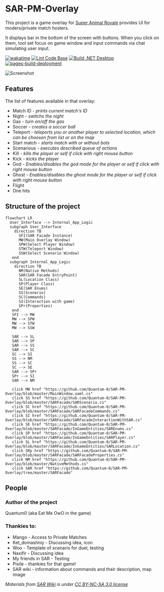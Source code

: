 # SAR-PM-Overlay

This project is a game overlay for [Super Animal Royale](https://animalroyale.com/) provides UI for moders/private match hosters.

It displays bar in the bottom of the screen with buttons. When you click on them, tool set focus on game window and input commands via chat simulating user input.

[![wakatime](https://wakatime.com/badge/user/7c9029ee-89d1-45a3-8197-cbf6c3bcaf78/project/f55f187d-9c69-43cb-b40c-baa66fc0e648.svg)](https://wakatime.com/badge/user/7c9029ee-89d1-45a3-8197-cbf6c3bcaf78/project/f55f187d-9c69-43cb-b40c-baa66fc0e648)
[![Lint Code Base](https://github.com/Quantum-0/SAR-PM-Overlay/actions/workflows/lint.yml/badge.svg)](https://github.com/Quantum-0/SAR-PM-Overlay/actions/workflows/lint.yml)
[![Build .NET Desktop](https://github.com/Quantum-0/SAR-PM-Overlay/actions/workflows/build.yml/badge.svg)](https://github.com/Quantum-0/SAR-PM-Overlay/actions/workflows/build.yml)
[![pages-build-deployment](https://github.com/Quantum-0/SAR-PM-Overlay/actions/workflows/pages/pages-build-deployment/badge.svg?branch=gh-pages)](https://github.com/Quantum-0/SAR-PM-Overlay/actions/workflows/pages/pages-build-deployment)

![Screenshot](Resources/Screenshot1.jpg)

## Features

The list of features available in that overlay:
- Match ID - *prints current match's ID*
- Night - *switchs the night*
- Gas - *turn on/off the gas*
- Soccer - *creates a soccer ball*
- Teleport - *teleports you or another player to selected location, which can be choosen from list or on the map*
- Start match - *starts match with or without bots*
- Scenarious - *executes described queue of actions*
- Kill - *kills the player or self if click with right mouse button*
- Kick - *kicks the player*
- God - *Enables/disables the god mode for the player or self if click with right mouse button*
- Ghost - *Enables/disables the ghost mode for the player or self if click with right mouse button*
- Flight
- One hits

## Structure of the project



```mermaid
flowchart LR
  User_Interface --> Internal_App_Logic
  subgraph User_Interface
    direction TB
      SFI(SAR Facade Instance)
      MW(Main Overlay Window)
      SPW(Select Player Window)
      STW(Teleport Window)
      SSW(Select Scenario Window)
   end
  subgraph Internal_App_Logic
    direction TB
      NM(Native Methods)
      SAR(SAR Facade EntryPoint)
      SL(Location Class)
      SP(Player Class)
      SE(SAR Enums)
      SS(Scenario)
      SC(Commands)
      SI(Interaction with game)
      SPr(Properties)
   end
   SFI --> MW
   MW --> SPW
   MW --> STW
   MW --> SSW

   SAR --> SL
   SAR --> SP
   SAR --> SS
   SAR --> SC
   SC --> SI
   SS --> NM
   SS --> SC
   SC --> SE
   SAR --> SPr
   SPr --> SI
   SAR --> NM
   
   click MW href "https://github.com/Quantum-0/SAR-PM-Overlay/blob/master/MainWindow.xaml.cs"
   click SS href "https://github.com/Quantum-0/SAR-PM-Overlay/blob/master/SARFacade/SARScenario.cs"
   click SC href "https://github.com/Quantum-0/SAR-PM-Overlay/blob/master/SARFacade/SARFacadeCommands.cs"
   click SI href "https://github.com/Quantum-0/SAR-PM-Overlay/blob/master/SARFacade/SARFacadeInteractionWithSAR.cs"
   click SE href "https://github.com/Quantum-0/SAR-PM-Overlay/blob/master/SARFacade/InGameEntities/SAREnums.cs"
   click SP href "https://github.com/Quantum-0/SAR-PM-Overlay/blob/master/SARFacade/InGameEntities/SARPlayer.cs"
   click SL href "https://github.com/Quantum-0/SAR-PM-Overlay/blob/master/SARFacade/InGameEntities/SARLocation.cs"
   click SRp href "https://github.com/Quantum-0/SAR-PM-Overlay/blob/master/SARFacade/SARFacadeProperties.cs"
   click NM href "https://github.com/Quantum-0/SAR-PM-Overlay/blob/master/NativeMethods.cs"
   click SAR href "https://github.com/Quantum-0/SAR-PM-Overlay/tree/master/SARFacade"
```

## People

### Author of the project
Quantum0 (aka Eat Me OwO in the game)

### Thankies to:
- Mango - Access to Private Matches
- Ket_domashniy - Discussing idea, icon
- Woo - Template of scenario for duel, testing
- Naxifir - Discussing idea
- My friends in SAR - Testing
- Pixile - thankies for that game!
- SAR wiki - information about commands and their description, map image

*Materials from [SAR Wiki](https://animalroyale.fandom.com/) is under [CC BY-NC-SA 3.0 license](https://creativecommons.org/licenses/by-nc-sa/3.0/)*

